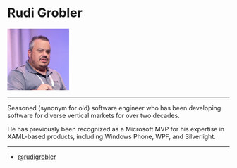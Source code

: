 # Rudi Grobler

<img src="../assets/headshots/headshot_5.jpg" class="img-thumbnail" height="140" role="img" width="140" />

---

Seasoned (synonym for old) software engineer who has been developing software for diverse vertical markets for over two decades.

He has previously been recognized as a Microsoft MVP for his expertise in XAML-based products, including Windows Phone, WPF, and Silverlight.

---

- [@rudigrobler](https://x.com/rudigrobler)